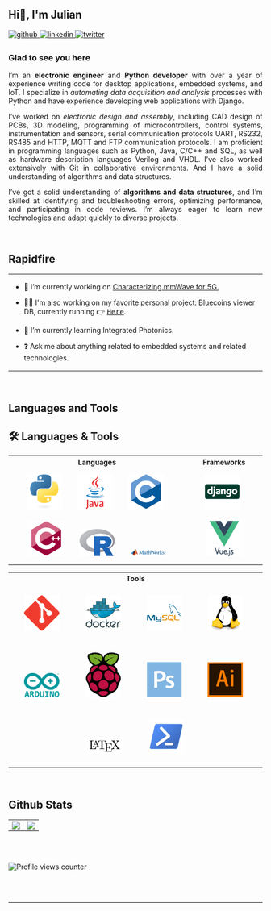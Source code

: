 ## Hi👋, I'm Julian  

<!--
https://profilinator.rishav.dev/
-->

<!--
**JuliansCastro/JuliansCastro** is a ✨ _special_ ✨ repository because its `README.md` (this file) appears on your GitHub profile.

Here are some ideas to get you started:

- 🔭 I’m currently working on ...
- 🌱 I’m currently learning ...
- 👯 I’m looking to collaborate on ...
- 🤔 I’m looking for help with ...
- 💬 Ask me about ...
- 📫 How to reach me: ...
- 😄 Pronouns: ...
- ⚡ Fun fact: ...
-->

<a href="https://github.com/JuliansCastro" target="_blank">
<img src=https://img.shields.io/badge/github-%2324292e.svg?&style=for-the-badge&logo=github&logoColor=white alt=github style="margin-bottom: 5px;" />
</a>

<a href="https://linkedin.com/in/julianscastro" target="_blank">
<img src=https://img.shields.io/badge/linkedin-%231E77B5.svg?&style=for-the-badge&logo=linkedin&logoColor=white alt=linkedin style="margin-bottom: 5px;" />
</a>
<!--
<a href="https://instagram.com/julianscastro" target="_blank">
<img src=https://img.shields.io/badge/instagram-%23000000.svg?&style=for-the-badge&logo=instagram&logoColor=white alt=instagram style="margin-bottom: 5px;" />
</a>
-->
<a href="https://twitter.com/julianscastrop" target="_blank">
<img src=https://img.shields.io/badge/twitter-%2300acee.svg?&style=for-the-badge&logo=twitter&logoColor=white alt=twitter style="margin-bottom: 5px;" />
</a>

### Glad to see you here  

<p align="justify">
I’m an <strong>electronic engineer</strong> and <strong>Python developer</strong> with over a year of experience writing code for desktop applications, embedded systems, and IoT. I specialize in <em>automating data acquisition and analysis</em> processes with Python and have experience developing web applications with Django.
</p>
<p align="justify">
I’ve worked on <em>electronic design and assembly</em>, including CAD design of PCBs, 3D modeling, programming of microcontrollers, control systems, instrumentation and sensors, serial communication protocols UART, RS232, RS485 and HTTP, MQTT and FTP communication protocols. I am proficient in programming languages such as Python, Java, C/C++ and SQL, as well as hardware description languages Verilog and VHDL. I’ve also worked extensively with Git in collaborative environments. And I have a solid understanding of algorithms and data structures.
</p>
<p align="justify">
I’ve got a solid understanding of <strong>algorithms and data structures</strong>, and I’m skilled at identifying and troubleshooting errors, optimizing performance, and participating in code reviews. I’m always eager to learn new technologies and adapt quickly to diverse projects.
</p>

<!--
who has turned years of freelancing into a full-time career. Being a full-stack allows me to not only develop client-facing apps and websites but also develop it with cutting edge backend support.

I specialize in building robust backends that do all the heavy lifting for your app or website. I love designing systems that are light yet powerful, distributed yet synchronized and beautiful yet effective. I also frequently blog about the world behind the screen which involves system designs, databases, security, servers, optimization and also promising technologies like Blockchain and PWAs.
-->
  
<br />

## Rapidfire  

<table><tr>

<td valign="top" width="50%">

- 🔭 I’m currently working on [Characterizing mmWave for 5G.](https://github.com/JuliansCastro/mmWave_5G_characterization) 

- 🧑‍💼 I'm also working on my favorite personal project: [Bluecoins](https://github.com/JuliansCastro/BluecoinsWeb) viewer DB, currently running 👉 [<kbd>Here</kbd>](http://3.143.0.167/).
  
- 🌱 I’m currently learning Integrated Photonics. 
  
- ❓ Ask me about anything related to embedded systems and related technologies.

<!--
- ⚡ Fun fact: I keep night shift switched on at all times
-->

</td>
<!--
<td valign="top" width="50%">
<div align="center">
<img src="https://rishavanand.github.io/static/images/greetings.gif" align="center" style="width: 100%" />
</div>  
</td>
-->
</tr></table>

<br />


## Languages and Tools

<p align="center">
<!--
<a href="https://www.w3schools.com/css/" target="_blank"><img style="margin: 10px; width: 70px; height=auto" src="https://profilinator.rishav.dev/skills-assets/css3-original-wordmark.svg" alt="CSS3" height="25" /></a>  
<a href="https://en.wikipedia.org/wiki/HTML5" target="_blank"><img style="margin: 10px; width: 70px; height=auto" src="https://profilinator.rishav.dev/skills-assets/html5-original-wordmark.svg" alt="HTML5" height="25" /></a>  
<a href="https://www.javascript.com/" target="_blank"><img style="margin: 10px; width: 70px; height=auto" src="https://profilinator.rishav.dev/skills-assets/javascript-original.svg" alt="JavaScript" height="25" /></a>
<a href="https://www.elastic.co/" target="_blank"><img style="margin: 10px; width: 70px; height=auto" src="https://profilinator.rishav.dev/skills-assets/elasticsearch.png" alt="Elastic Search" height="25" /></a>
<a href="https://sass-lang.com/" target="_blank"><img style="margin: 10px; width: 70px; height=auto" src="https://profilinator.rishav.dev/skills-assets/sass-original.svg" alt="Sass" height="25" /></a> 
-->
</p>

## 🛠️ Languages & Tools

<table>
    <tr>
        <th align="center">Languages</th>
        <th align="center">Frameworks</th>
    </tr>
    <tr>
        <td align="center">
            <a href="https://www.python.org/" target="_blank">
                <img style="margin: 10px; width: 70px; height=auto" src="https://raw.githubusercontent.com/JuliansCastro/AssetsJuliansCastro/refs/heads/main/skills-assets/python-original.svg" alt="Python" /></a>&nbsp;&nbsp;
            <a href="https://www.java.com/" target="_blank">
                <img style="margin: 10px; width: 70px; height=auto" src="https://raw.githubusercontent.com/JuliansCastro/AssetsJuliansCastro/refs/heads/main/skills-assets/java-original-wordmark.svg" alt="Java" /></a>&nbsp;&nbsp;
            <a href="https://www.cprogramming.com/" target="_blank">
                <img style="margin: 10px; width: 70px; height=auto" src="https://raw.githubusercontent.com/JuliansCastro/AssetsJuliansCastro/refs/heads/main/skills-assets/c-original.svg" alt="C" /></a>&nbsp;&nbsp;
            <a href="https://www.cplusplus.com/" target="_blank">
                <img style="margin: 10px; width: 70px; height=auto" style="margin: 10px; width: 70px; height=auto" src="https://raw.githubusercontent.com/JuliansCastro/AssetsJuliansCastro/refs/heads/main/skills-assets/cplusplus-original.svg" alt="C++" /></a>&nbsp;&nbsp;
            <a href="https://www.r-project.org/" target="_blank">
                <img style="margin: 10px; width: 70px; height=auto" src="https://raw.githubusercontent.com/JuliansCastro/AssetsJuliansCastro/refs/heads/main/skills-assets/r.svg" alt="R" /></a>&nbsp;&nbsp;
            <a href="https://www.mathworks.com/products/matlab.html" target="_blank">
                <img style="margin: 10px; width: 70px; height=auto" src="https://raw.githubusercontent.com/JuliansCastro/AssetsJuliansCastro/refs/heads/main/skills-assets/matlab.svg" alt="Matlab" /></a>
        </td>
        <td align="center">
            <a href="https://www.djangoproject.com/" target="_blank">
                <img style="margin: 10px; width: 70px; height=auto" src="https://raw.githubusercontent.com/JuliansCastro/AssetsJuliansCastro/refs/heads/main/skills-assets/django-original.svg" alt="Django" /></a>&nbsp;&nbsp;
            <a href="https://vuejs.org/" target="_blank">
                <img style="margin: 10px; width: 70px; height=auto" src="https://raw.githubusercontent.com/JuliansCastro/AssetsJuliansCastro/refs/heads/main/skills-assets/vuejs-original-wordmark.svg" alt="Vue.js" /></a>
        </td>
    </tr>
</table>

<table style="width: auto">
    <tr>
        <th colspan="2" align="center">Tools</th>
    </tr>
    <tr>
        <td colspan="2" align="center"><!--rowspan="2"-->
        <a href="https://github.com/" target="_blank">
            <img style="margin: 20px; width: 70px; height=auto" src="https://raw.githubusercontent.com/JuliansCastro/AssetsJuliansCastro/refs/heads/main/skills-assets/git-scm-icon.svg" alt="Git" height="auto" /></a>&nbsp;&nbsp;
        <a href="https://www.docker.com/" target="_blank">
            <img style="margin: 20px; width: 70px; height=auto" src="https://raw.githubusercontent.com/JuliansCastro/AssetsJuliansCastro/refs/heads/main/skills-assets/docker-original-wordmark.svg" alt="Docker" height="auto" /></a>&nbsp;&nbsp;
        <a href="https://www.mysql.com/" target="_blank">
            <img style="margin: 20px; width: 70px; height=auto" src="https://raw.githubusercontent.com/JuliansCastro/AssetsJuliansCastro/refs/heads/main/skills-assets/mysql-original-wordmark.svg" alt="MySQL" height="auto" /></a>&nbsp;&nbsp;
        <a href="https://www.linux.org/" target="_blank">
            <img style="margin: 20px; width: 70px; height=auto" src="https://raw.githubusercontent.com/JuliansCastro/AssetsJuliansCastro/refs/heads/main/skills-assets/linux-original.svg" alt="Linux" height="auto" /></a>&nbsp;&nbsp;
        <a href="https://www.arduino.cc/" target="_blank">
            <img style="margin: 20px; width: 70px; height=auto" src="https://raw.githubusercontent.com/JuliansCastro/AssetsJuliansCastro/refs/heads/main/skills-assets/arduino.png" alt="Arduino" height="auto" /></a>&nbsp;&nbsp;
        <a href="https://www.raspberrypi.org/" target="_blank">
            <img style="margin: 20px; width: 70px; height=auto" src="https://raw.githubusercontent.com/JuliansCastro/AssetsJuliansCastro/refs/heads/main/skills-assets/raspberrypi.png" alt="Raspberry Pi" height="auto" /></a>&nbsp;&nbsp;
        <a href="https://www.adobe.com/in/products/photoshop.html" target="_blank">
            <img style="margin: 20px; width: 70px; height=auto" src="https://raw.githubusercontent.com/JuliansCastro/AssetsJuliansCastro/refs/heads/main/skills-assets/photoshop-plain.svg" alt="Photoshop" height="auto" /></a>&nbsp;&nbsp;
        <a href="https://www.adobe.com/in/products/illustrator.html" target="_blank">
            <img style="margin: 20px; width: 70px; height=auto" src="https://raw.githubusercontent.com/JuliansCastro/AssetsJuliansCastro/refs/heads/main/skills-assets/adobe_illustrator-icon.svg" alt="Illustrator" height="auto" /></a>&nbsp;&nbsp;
        <a href="https://www.latex-project.org/" target="_blank">
            <img style="margin: 20px; width: 70px; height=auto" src="https://raw.githubusercontent.com/JuliansCastro/AssetsJuliansCastro/refs/heads/main/skills-assets/latex.png" alt="LaTeX" height="auto" /></a>&nbsp;&nbsp;
        <a href="https://docs.microsoft.com/en-us/powershell/" target="_blank">
            <img style="margin: 20px; width: 70px; height=auto" src="https://raw.githubusercontent.com/JuliansCastro/AssetsJuliansCastro/refs/heads/main/skills-assets/powershell.png" alt="PowerShell" height="auto" /></a>
        </td>
    </tr>
</table>


<br />  

## Github Stats  

<table><tr><td valign="top" width="50%">

<img src="https://github-readme-stats.vercel.app/api?username=JuliansCastro&show_icons=true&count_private=true&hide_border=true" align="left" style="width: 100%" />

</td><td valign="top" width="50%">

<img src="https://github-readme-stats.vercel.app/api/top-langs/?username=JuliansCastro&hide_border=true&layout=compact" align="left" style="width: 100%" />

</td></tr></table>  

<br />  

<br />  

![Profile views counter](https://komarev.com/ghpvc/?username=JuliansCastro&&style=flat-square)  
  
<br />  

<br />



----

<!--
<div align="center">Generated using <a href="https://profilinator.rishav.dev/" target="_blank">Github Profilinator</a></div>
-->
